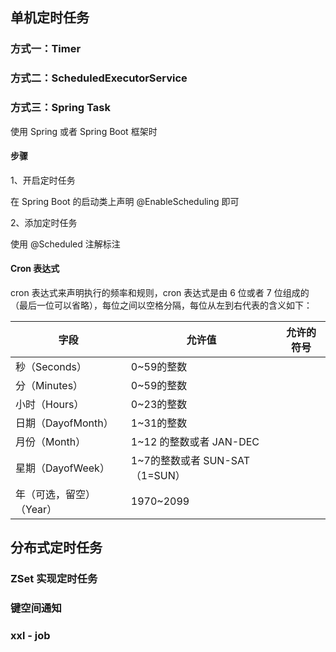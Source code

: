 ## 单机定时任务

### 方式一：Timer





### 方式二：ScheduledExecutorService





### 方式三：Spring Task

使用 Spring 或者 Spring Boot 框架时

#### 步骤

1、开启定时任务

在 Spring Boot 的启动类上声明 @EnableScheduling 即可

2、添加定时任务

使用 @Scheduled 注解标注



#### Cron 表达式

cron 表达式来声明执行的频率和规则，cron 表达式是由 6 位或者 7 位组成的（最后一位可以省略），每位之间以空格分隔，每位从左到右代表的含义如下：

| 字段                     | 允许值                         | 允许的符号 |
| ------------------------ | ------------------------------ | ---------- |
| 秒（Seconds）            | 0~59的整数                     |            |
| 分（Minutes）            | 0~59的整数                     |            |
| 小时（Hours）            | 0~23的整数                     |            |
| 日期（DayofMonth）       | 1~31的整数                     |            |
| 月份（Month）            | 1~12 的整数或者 JAN-DEC        |            |
| 星期（DayofWeek）        | 1~7的整数或者 SUN-SAT（1=SUN） |            |
| 年（可选，留空）（Year） | 1970~2099                      |            |









## 分布式定时任务

### ZSet 实现定时任务



### 键空间通知







### xxl - job

